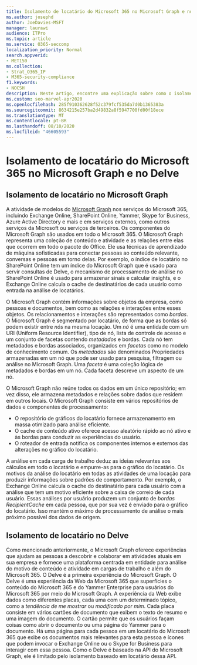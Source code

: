 ```yaml
---
title: Isolamento de locatário do Microsoft 365 no Microsoft Graph e no Delve
ms.author: josephd
author: JoeDavies-MSFT
manager: laurawi
audience: ITPro
ms.topic: article
ms.service: O365-seccomp
localization_priority: Normal
search.appverid:
- MET150
ms.collection:
- Strat_O365_IP
- M365-security-compliance
f1.keywords:
- NOCSH
description: Neste artigo, encontre uma explicação sobre como o isolamento de locatário do Microsoft 365 funciona no Office Graph e no Delve.
ms.custom: seo-marvel-apr2020
ms.openlocfilehash: 285f910362628f52c379fcf535da7d0b1365383a
ms.sourcegitcommit: 8634215e257ba2d49832a8f5947700fd00f18ece
ms.translationtype: MT
ms.contentlocale: pt-BR
ms.lasthandoff: 08/10/2020
ms.locfileid: "46605593"
---
```

# <a name="microsoft-365-tenant-isolation-in-the-microsoft-graph-and-delve"></a>Isolamento de locatário do Microsoft 365 no Microsoft Graph e no Delve

## <a name="tenant-isolation-in-the-microsoft-graph"></a>Isolamento de locatário no Microsoft Graph

A atividade de modelos do [Microsoft Graph](https://developer.microsoft.com/graph) nos serviços do Microsoft 365, incluindo Exchange Online, SharePoint Online, Yammer, Skype for Business, Azure Active Directory e mais e em serviços externos, como outros serviços da Microsoft ou serviços de terceiros. Os componentes do Microsoft Graph são usados em todo o Microsoft 365. O Microsoft Graph representa uma coleção de conteúdo e atividade e as relações entre elas que ocorrem em todo o pacote do Office. Ele usa técnicas de aprendizado de máquina sofisticadas para conectar pessoas ao conteúdo relevante, conversas e pessoas em torno delas. Por exemplo, o índice de locatário no SharePoint Online tem um índice do Microsoft Graph que é usado para servir consultas de Delve, o mecanismo de processamento de análise no SharePoint Online é usado para armazenar sinais e calcular insights, e o Exchange Online calcula o cache de destinatários de cada usuário como entrada na análise de locatários.

O Microsoft Graph contém informações sobre objetos da empresa, como pessoas e documentos, bem como as relações e interações entre esses objetos. Os relacionamentos e interações são representados como *bordas*. O Microsoft Graph é segmentado por locatário, de forma que as bordas só podem existir entre *nós* na mesma locação. Um *nó* é uma entidade com um URI (Uniform Resource Identifier), tipo de nó, lista de controle de acesso e um conjunto de facetas contendo *metadados* e bordas. Cada nó tem metadados e bordas associados, organizados em *facetas* como no modelo de conhecimento comum. Os *metadados* são denominados Propriedades armazenadas em um nó que pode ser usado para pesquisa, filtragem ou análise no Microsoft Graph. Uma *faceta* é uma coleção lógica de metadados e bordas em um nó. Cada faceta descreve um aspecto de um nó. 

O Microsoft Graph não reúne todos os dados em um único repositório; em vez disso, ele armazena metadados e relações sobre dados que residem em outros locais. O Microsoft Graph consiste em vários repositórios de dados e componentes de processamento:

- O repositório de gráficos do locatário fornece armazenamento em massa otimizado para análise eficiente.
- O cache de conteúdo ativo oferece acesso aleatório rápido ao nó ativo e às bordas para conduzir as experiências do usuário.
- O roteador de entrada notifica os componentes internos e externos das alterações no gráfico do locatário.

A análise em cada carga de trabalho deduz as ideias relevantes aos cálculos em todo o locatário e empurre-as para o gráfico do locatário. Os motivos da análise do locatário em todas as atividades de uma locação para produzir informações sobre padrões de comportamento. Por exemplo, o Exchange Online calcula o cache do destinatário para cada usuário com a análise que tem um motivo eficiente sobre a caixa de correio de cada usuário. Essas análises por usuário produzem um conjunto de *bordas RecipientCache* em cada pessoa, que por sua vez é enviado para o gráfico do locatário. Isso mantém o máximo de processamento de análise o mais próximo possível dos dados de origem.

## <a name="tenant-isolation-in-delve"></a>Isolamento de locatário no Delve

Como mencionado anteriormente, o Microsoft Graph oferece experiências que ajudam as pessoas a descobrir e colaborar em atividades atuais em sua empresa e fornece uma plataforma centrada em entidade para análise do motivo de conteúdo e atividade em cargas de trabalho e além do Microsoft 365. O Delve é a primeira experiência do Microsoft Graph.
O Delve é uma experiência da Web da Microsoft 365 que superfícies o conteúdo do Microsoft 365 e do Yammer Enterprise para usuários do Microsoft 365 por meio do Microsoft Graph. A experiência da Web exibe dados como diferentes placas, cada uma com um determinado tópico, como a *tendência de me mostrar* ou *modificado por mim*. Cada placa consiste em vários cartões de documento que exibem o texto de resumo e uma imagem do documento. O cartão permite que os usuários façam coisas como abrir o documento ou uma página do Yammer para o documento. Há uma página para cada pessoa em um locatário do Microsoft 365 que exibe os documentos mais relevantes para esta pessoa e ícones que podem invocar o Exchange Online ou o Skype for Business para interagir com essa pessoa. Como o Delve é baseado na API do Microsoft Graph, ele é limitado pelo isolamento baseado em locatário dessa API.